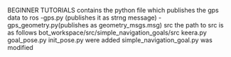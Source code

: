 BEGINNER TUTORIALS 
contains the python file which publishes the gps data to ros
-gps.py (publishes it as strng message)
-gps_geometry.py(publishes as geometry_msgs.msg)
src
the path to src is as follows 
bot_workspace/src/simple_navigation_goals/src
keera.py
goal_pose.py
init_pose.py
were added
simple_navigation_goal.py was modified 
